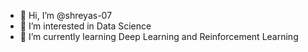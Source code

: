 - 👋 Hi, I’m @shreyas-07
- 👀 I’m interested in Data Science
- 🌱 I’m currently learning Deep Learning and Reinforcement Learning



<!---
shreyas-07/shreyas-07 is a ✨ special ✨ repository because its `README.md` (this file) appears on your GitHub profile.
You can click the Preview link to take a look at your changes.
--->

